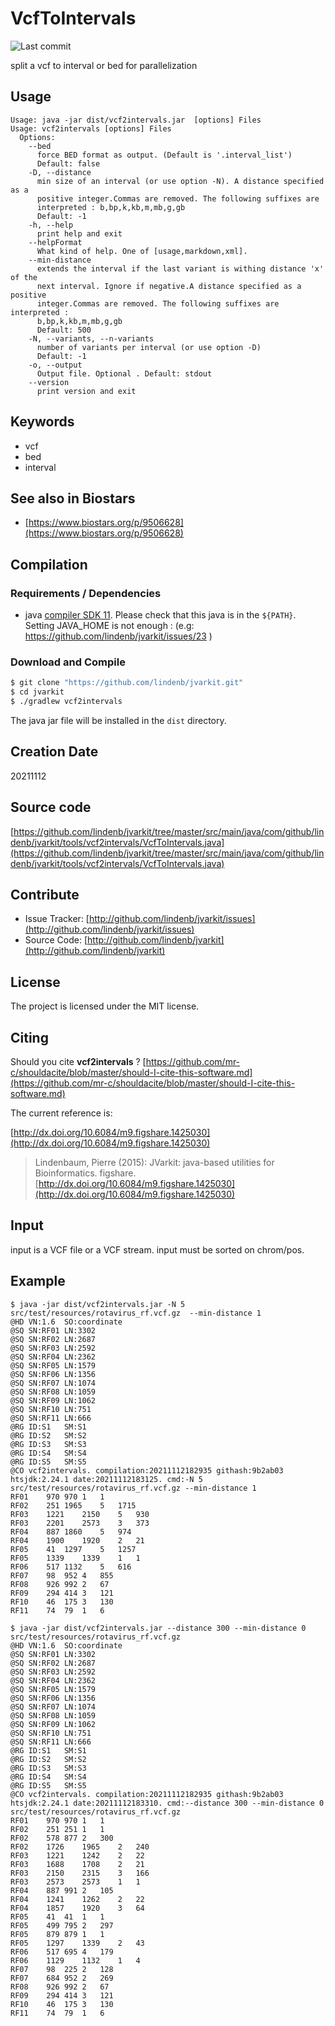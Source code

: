 # VcfToIntervals

![Last commit](https://img.shields.io/github/last-commit/lindenb/jvarkit.png)

split a vcf to interval or bed for parallelization


## Usage

```
Usage: java -jar dist/vcf2intervals.jar  [options] Files
Usage: vcf2intervals [options] Files
  Options:
    --bed
      force BED format as output. (Default is '.interval_list')
      Default: false
    -D, --distance
      min size of an interval (or use option -N). A distance specified as a 
      positive integer.Commas are removed. The following suffixes are 
      interpreted : b,bp,k,kb,m,mb,g,gb
      Default: -1
    -h, --help
      print help and exit
    --helpFormat
      What kind of help. One of [usage,markdown,xml].
    --min-distance
      extends the interval if the last variant is withing distance 'x' of the 
      next interval. Ignore if negative.A distance specified as a positive 
      integer.Commas are removed. The following suffixes are interpreted : 
      b,bp,k,kb,m,mb,g,gb 
      Default: 500
    -N, --variants, --n-variants
      number of variants per interval (or use option -D)
      Default: -1
    -o, --output
      Output file. Optional . Default: stdout
    --version
      print version and exit

```


## Keywords

 * vcf
 * bed
 * interval



## See also in Biostars

 * [https://www.biostars.org/p/9506628](https://www.biostars.org/p/9506628)


## Compilation

### Requirements / Dependencies

* java [compiler SDK 11](https://jdk.java.net/11/). Please check that this java is in the `${PATH}`. Setting JAVA_HOME is not enough : (e.g: https://github.com/lindenb/jvarkit/issues/23 )


### Download and Compile

```bash
$ git clone "https://github.com/lindenb/jvarkit.git"
$ cd jvarkit
$ ./gradlew vcf2intervals
```

The java jar file will be installed in the `dist` directory.


## Creation Date

20211112

## Source code 

[https://github.com/lindenb/jvarkit/tree/master/src/main/java/com/github/lindenb/jvarkit/tools/vcf2intervals/VcfToIntervals.java](https://github.com/lindenb/jvarkit/tree/master/src/main/java/com/github/lindenb/jvarkit/tools/vcf2intervals/VcfToIntervals.java)


## Contribute

- Issue Tracker: [http://github.com/lindenb/jvarkit/issues](http://github.com/lindenb/jvarkit/issues)
- Source Code: [http://github.com/lindenb/jvarkit](http://github.com/lindenb/jvarkit)

## License

The project is licensed under the MIT license.

## Citing

Should you cite **vcf2intervals** ? [https://github.com/mr-c/shouldacite/blob/master/should-I-cite-this-software.md](https://github.com/mr-c/shouldacite/blob/master/should-I-cite-this-software.md)

The current reference is:

[http://dx.doi.org/10.6084/m9.figshare.1425030](http://dx.doi.org/10.6084/m9.figshare.1425030)

> Lindenbaum, Pierre (2015): JVarkit: java-based utilities for Bioinformatics. figshare.
> [http://dx.doi.org/10.6084/m9.figshare.1425030](http://dx.doi.org/10.6084/m9.figshare.1425030)


## Input

input is a VCF file or a VCF stream.
input must be sorted on chrom/pos.

## Example

```
$ java -jar dist/vcf2intervals.jar -N 5 src/test/resources/rotavirus_rf.vcf.gz  --min-distance 1
@HD	VN:1.6	SO:coordinate
@SQ	SN:RF01	LN:3302
@SQ	SN:RF02	LN:2687
@SQ	SN:RF03	LN:2592
@SQ	SN:RF04	LN:2362
@SQ	SN:RF05	LN:1579
@SQ	SN:RF06	LN:1356
@SQ	SN:RF07	LN:1074
@SQ	SN:RF08	LN:1059
@SQ	SN:RF09	LN:1062
@SQ	SN:RF10	LN:751
@SQ	SN:RF11	LN:666
@RG	ID:S1	SM:S1
@RG	ID:S2	SM:S2
@RG	ID:S3	SM:S3
@RG	ID:S4	SM:S4
@RG	ID:S5	SM:S5
@CO	vcf2intervals. compilation:20211112182935 githash:9b2ab03 htsjdk:2.24.1 date:20211112183125. cmd:-N 5 src/test/resources/rotavirus_rf.vcf.gz --min-distance 1
RF01	970	970	1	1
RF02	251	1965	5	1715
RF03	1221	2150	5	930
RF03	2201	2573	3	373
RF04	887	1860	5	974
RF04	1900	1920	2	21
RF05	41	1297	5	1257
RF05	1339	1339	1	1
RF06	517	1132	5	616
RF07	98	952	4	855
RF08	926	992	2	67
RF09	294	414	3	121
RF10	46	175	3	130
RF11	74	79	1	6
```

```
$ java -jar dist/vcf2intervals.jar --distance 300 --min-distance 0 src/test/resources/rotavirus_rf.vcf.gz  
@HD	VN:1.6	SO:coordinate
@SQ	SN:RF01	LN:3302
@SQ	SN:RF02	LN:2687
@SQ	SN:RF03	LN:2592
@SQ	SN:RF04	LN:2362
@SQ	SN:RF05	LN:1579
@SQ	SN:RF06	LN:1356
@SQ	SN:RF07	LN:1074
@SQ	SN:RF08	LN:1059
@SQ	SN:RF09	LN:1062
@SQ	SN:RF10	LN:751
@SQ	SN:RF11	LN:666
@RG	ID:S1	SM:S1
@RG	ID:S2	SM:S2
@RG	ID:S3	SM:S3
@RG	ID:S4	SM:S4
@RG	ID:S5	SM:S5
@CO	vcf2intervals. compilation:20211112182935 githash:9b2ab03 htsjdk:2.24.1 date:20211112183310. cmd:--distance 300 --min-distance 0 src/test/resources/rotavirus_rf.vcf.gz
RF01	970	970	1	1
RF02	251	251	1	1
RF02	578	877	2	300
RF02	1726	1965	2	240
RF03	1221	1242	2	22
RF03	1688	1708	2	21
RF03	2150	2315	3	166
RF03	2573	2573	1	1
RF04	887	991	2	105
RF04	1241	1262	2	22
RF04	1857	1920	3	64
RF05	41	41	1	1
RF05	499	795	2	297
RF05	879	879	1	1
RF05	1297	1339	2	43
RF06	517	695	4	179
RF06	1129	1132	1	4
RF07	98	225	2	128
RF07	684	952	2	269
RF08	926	992	2	67
RF09	294	414	3	121
RF10	46	175	3	130
RF11	74	79	1	6
```


